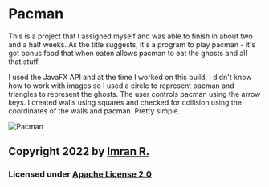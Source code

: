 # Pacman

This is a project that I assigned myself and was able to finish in about two and a half weeks.
As the title suggests, it's a program to play pacman - it's got bonus food that when eaten allows pacman to eat the ghosts and all that stuff.

I used the JavaFX API and at the time I worked on this build, I didn't know how to work with images so I used a circle to represent pacman and triangles to represent the ghosts.
The user controls pacman using the arrow keys. I created walls using squares and checked for collision using the coordinates of the walls and pacman. Pretty simple.

![Pacman](https://user-images.githubusercontent.com/67403229/126091087-dd2e73ad-990e-4ba5-818d-ab32a4efbd82.gif)


## Copyright 2022 by [Imran R.](https://github.com/imran-2003/)

### Licensed under [Apache License 2.0](https://github.com/imran-2003/Pacman/blob/main/LICENSE)
